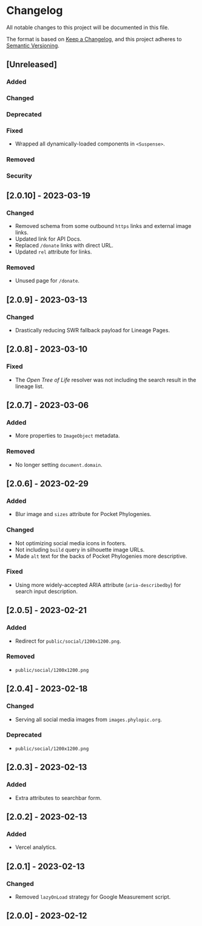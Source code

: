 # Changelog

All notable changes to this project will be documented in this file.

The format is based on [Keep a Changelog](https://keepachangelog.com/en/1.0.0/),
and this project adheres to [Semantic Versioning](https://semver.org/spec/v2.0.0.html).

## [Unreleased]

### Added

### Changed

### Deprecated

### Fixed

-   Wrapped all dynamically-loaded components in `<Suspense>`.

### Removed

### Security

## [2.0.10] - 2023-03-19

### Changed

-   Removed schema from some outbound `https` links and external image links.
-   Updated link for API Docs.
-   Replaced `/donate` links with direct URL.
-   Updated `rel` attribute for links.

### Removed

-   Unused page for `/donate`.

## [2.0.9] - 2023-03-13

### Changed

-   Drastically reducing SWR fallback payload for Lineage Pages.

## [2.0.8] - 2023-03-10

### Fixed

-   The _Open Tree of Life_ resolver was not including the search result in the lineage list.

## [2.0.7] - 2023-03-06

### Added

-   More properties to `ImageObject` metadata.

### Removed

-   No longer setting `document.domain`.

## [2.0.6] - 2023-02-29

### Added

-   Blur image and `sizes` attribute for Pocket Phylogenies.

### Changed

-   Not optimizing social media icons in footers.
-   Not including `build` query in silhouette image URLs.
-   Made `alt` text for the backs of Pocket Phylogenies more descriptive.

### Fixed

-   Using more widely-accepted ARIA attribute (`aria-describedby`) for search input description.

## [2.0.5] - 2023-02-21

### Added

-   Redirect for `public/social/1200x1200.png`.

### Removed

-   `public/social/1200x1200.png`

## [2.0.4] - 2023-02-18

### Changed

-   Serving all social media images from `images.phylopic.org`.

### Deprecated

-   `public/social/1200x1200.png`

## [2.0.3] - 2023-02-13

### Added

-   Extra attributes to searchbar form.

## [2.0.2] - 2023-02-13

### Added

-   Vercel analytics.

## [2.0.1] - 2023-02-13

### Changed

-   Removed `lazyOnLoad` strategy for Google Measurement script.

## [2.0.0] - 2023-02-12
